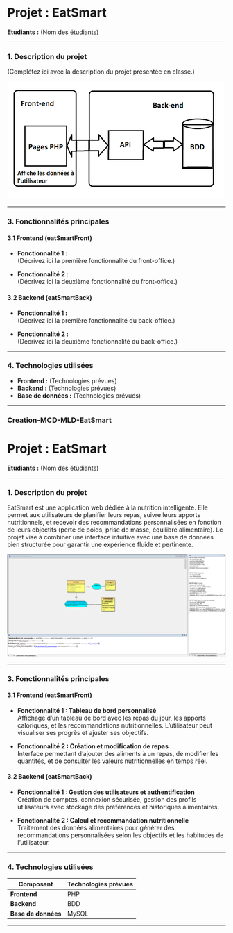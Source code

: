 # **Projet : EatSmart**

**Etudiants :** (Nom des étudiants)

---

### **1. Description du projet**

(Complétez ici avec la description du projet présentée en classe.)

<img src="./assets/img/Schema Architecture Eatsmart a completer.PNG">

---

### **3. Fonctionnalités principales**

#### **3.1 Frontend (eatSmartFront)**

- **Fonctionnalité 1 :**  
  (Décrivez ici la première fonctionnalité du front-office.)
  
- **Fonctionnalité 2 :**  
  (Décrivez ici la deuxième fonctionnalité du front-office.)
  
#### **3.2 Backend (eatSmartBack)**

- **Fonctionnalité 1 :**  
  (Décrivez ici la première fonctionnalité du back-office.)
  
- **Fonctionnalité 2 :**  
  (Décrivez ici la deuxième fonctionnalité du back-office.)

---

### **4. Technologies utilisées**

- **Frontend :** (Technologies prévues)
- **Backend :** (Technologies prévues)
- **Base de données :** (Technologies prévues)

---
### Creation-MCD-MLD-EatSmart


# **Projet : EatSmart**

**Etudiants :** (Nom des étudiants)

---

### **1. Description du projet**

EatSmart est une application web dédiée à la nutrition intelligente. Elle permet aux utilisateurs de planifier leurs repas, suivre leurs apports nutritionnels, et recevoir des recommandations personnalisées en fonction de leurs objectifs (perte de poids, prise de masse, équilibre alimentaire). Le projet vise à combiner une interface intuitive avec une base de données bien structurée pour garantir une expérience fluide et pertinente.

<img src="Creation-MCD-MLD-EatSmart.PNG">

---

### **3. Fonctionnalités principales**

#### **3.1 Frontend (eatSmartFront)**

- **Fonctionnalité 1 : Tableau de bord personnalisé**  
  Affichage d’un tableau de bord avec les repas du jour, les apports caloriques, et les recommandations nutritionnelles. L’utilisateur peut visualiser ses progrès et ajuster ses objectifs.

- **Fonctionnalité 2 : Création et modification de repas**  
  Interface permettant d’ajouter des aliments à un repas, de modifier les quantités, et de consulter les valeurs nutritionnelles en temps réel.

#### **3.2 Backend (eatSmartBack)**

- **Fonctionnalité 1 : Gestion des utilisateurs et authentification**  
  Création de comptes, connexion sécurisée, gestion des profils utilisateurs avec stockage des préférences et historiques alimentaires.

- **Fonctionnalité 2 : Calcul et recommandation nutritionnelle**  
  Traitement des données alimentaires pour générer des recommandations personnalisées selon les objectifs et les habitudes de l’utilisateur.

---

### **4. Technologies utilisées**

| **Composant**       | **Technologies prévues**                          |
|---------------------|---------------------------------------------------|
| **Frontend**        | PHP                    |
| **Backend**         | BDD |
| **Base de données** | MySQL     |

---
